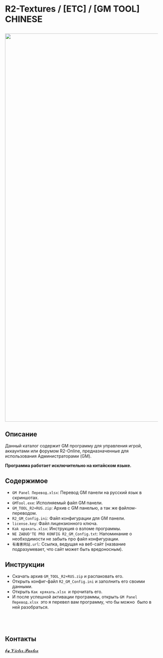 <h1>R2-Textures / [ETC] / [GM TOOL] CHINESE</h1>

<h2><img src="https://raw.githubusercontent.com/Aksel911/R2-Textures/main/%5BETC%5D/%5BGM%20TOOL%5D%20CHINESE/preview.png" style="height:1280px; width:720px" /></h2>

<h2>Описание</h2>

<p>Данный каталог содержит GM программу для управления игрой, аккаунтами или форумом R2-Online, предназначенные для использования Администраторами (GM).</p>

<p><strong>Программа работает исключительно на китайском языке.</strong></p>

<h2>Содержимое</h2>

<ul>
	<li><code>GM Panel Перевод.xlsx</code>: Перевод GM панели на русский язык в скриншотах.</li>
	<li><code>GMTool.exe</code>: Исполняемый файл GM панели.</li>
	<li><code>GM_TOOL_R2+RUS.zip</code>: Архив с GM панелью, а так же файлом-переводом.</li>
	<li><code>R2_GM_Config.ini</code>: Файл конфигурации для GM панели.</li>
	<li><code>license.key</code>: Файл лицензионного ключа.</li>
	<li><code>Kak кракать.xlsx</code>: Инструкция о взломе программы.</li>
	<li><code>NE ZABUD&#39;TE PRO KONFIG R2_GM_Config.txt</code>: Напоминание о необходимости не забыть про файл конфигурации.</li>
	<li><code>有毒害网站.url</code>: Ссылка, ведущая на веб-сайт (название подразумевает, что сайт может быть вредоносным).</li>
</ul>

<h2>Инструкции</h2>

<ul>
	<li>Скачать архив <code>GM_TOOL_R2+RUS.zip</code> и распаковать его.</li>
	<li>Открыть конфиг-файл <code>R2_GM_Config.ini</code> и заполнить его своими данными.</li>
	<li>Открыть&nbsp;<code>Как крякать.xlsx&nbsp;</code>и прочитать его.</li>
	<li>И после успешной активации программы, открыть&nbsp;<code>GM Panel Перевод.xlsx&nbsp;</code>это я перевел вам программу, что бы можно&nbsp; было в ней разобраться.</li>
</ul>

<h2>&nbsp;</h2>

<h2>Контакты</h2>

<p><a href="https://vk.com/akselrus">𝓫𝔂 𝓥𝓲𝓬𝓽𝓸𝓻 𝓟𝓪𝓿𝓵𝓸𝓿</a></p>
